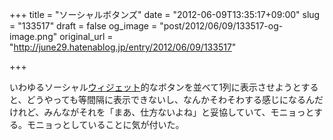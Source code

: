 +++
title = "ソーシャルボタンズ"
date = "2012-06-09T13:35:17+09:00"
slug = "133517"
draft = false
og_image = "post/2012/06/09/133517-og-image.png"
original_url = "http://june29.hatenablog.jp/entry/2012/06/09/133517"

+++

<p>いわゆるソーシャル<a class="keyword" href="http://d.hatena.ne.jp/keyword/%A5%A6%A5%A3%A5%B8%A5%A7%A5%C3%A5%C8">ウィジェット</a>的なボタンを並べて1列に表示させようとすると、どうやっても等間隔に表示できないし、なんかそわそわする感じになるんだけれど、みんながそれを「まあ、仕方ないよね」と妥協していて、モニョっとする。モニョっとしていることに気が付いた。</p>